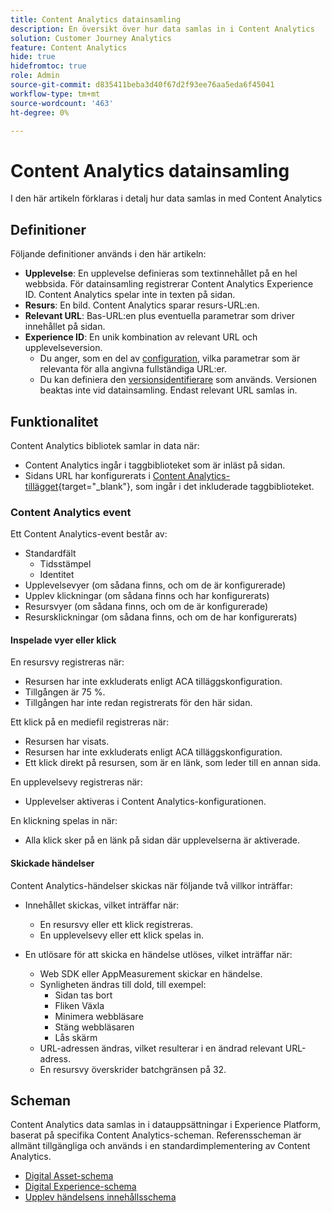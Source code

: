 ```yaml
---
title: Content Analytics datainsamling
description: En översikt över hur data samlas in i Content Analytics
solution: Customer Journey Analytics
feature: Content Analytics
hide: true
hidefromtoc: true
role: Admin
source-git-commit: d835411beba3d40f67d2f93ee76aa5eda6f45041
workflow-type: tm+mt
source-wordcount: '463'
ht-degree: 0%

---
```



# Content Analytics datainsamling

I den här artikeln förklaras i detalj hur data samlas in med Content Analytics


## Definitioner

Följande definitioner används i den här artikeln:

* **Upplevelse**: En upplevelse definieras som textinnehållet på en hel webbsida. För datainsamling registrerar Content Analytics Experience ID. Content Analytics spelar inte in texten på sidan.
* **Resurs**: En bild. Content Analytics sparar resurs-URL:en.
* **Relevant URL**: Bas-URL:en plus eventuella parametrar som driver innehållet på sidan.
* **Experience ID**: En unik kombination av relevant URL och upplevelseversion.
   * Du anger, som en del av [configuration](configuration.md), vilka parametrar som är relevanta för alla angivna fullständiga URL:er.
   * Du kan definiera den [versionsidentifierare](manual.md#versioning) som används. Versionen beaktas inte vid datainsamling. Endast relevant URL samlas in.

## Funktionalitet

Content Analytics bibliotek samlar in data när:

* Content Analytics ingår i taggbiblioteket som är inläst på sidan.
* Sidans URL har konfigurerats i [Content Analytics-tillägget](https://experienceleague.adobe.com/en/docs/experience-platform/tags/extensions/client/content-analytics/overview){target="_blank"}, som ingår i det inkluderade taggbiblioteket.


### Content Analytics event

Ett Content Analytics-event består av:

* Standardfält
   * Tidsstämpel
   * Identitet
* Upplevelsevyer (om sådana finns, och om de är konfigurerade)
* Upplev klickningar (om sådana finns och har konfigurerats)
* Resursvyer (om sådana finns, och om de är konfigurerade)
* Resursklickningar (om sådana finns, och om de har konfigurerats)

#### Inspelade vyer eller klick

En resursvy registreras när:

* Resursen har inte exkluderats enligt ACA tilläggskonfiguration.
* Tillgången är 75 %.
* Tillgången har inte redan registrerats för den här sidan.

Ett klick på en mediefil registreras när:

* Resursen har visats.
* Resursen har inte exkluderats enligt ACA tilläggskonfiguration.
* Ett klick direkt på resursen, som är en länk, som leder till en annan sida.

En upplevelsevy registreras när:

* Upplevelser aktiveras i Content Analytics-konfigurationen.

En klickning spelas in när:

* Alla klick sker på en länk på sidan där upplevelserna är aktiverade.


#### Skickade händelser

Content Analytics-händelser skickas när följande två villkor inträffar:

* Innehållet skickas, vilket inträffar när:

   * En resursvy eller ett klick registreras.
   * En upplevelsevy eller ett klick spelas in.

* En utlösare för att skicka en händelse utlöses, vilket inträffar när:

   * Web SDK eller AppMeasurement skickar en händelse.
   * Synligheten ändras till dold, till exempel:
      * Sidan tas bort
      * Fliken Växla
      * Minimera webbläsare
      * Stäng webbläsaren
      * Lås skärm
   * URL-adressen ändras, vilket resulterar i en ändrad relevant URL-adress.
   * En resursvy överskrider batchgränsen på 32.


## Scheman

Content Analytics data samlas in i datauppsättningar i Experience Platform, baserat på specifika Content Analytics-scheman. Referensscheman är allmänt tillgängliga och används i en standardimplementering av Content Analytics.

* [Digital Asset-schema](https://github.com/adobe/xdm/blob/master/components/classes/digital-asset.schema.json)
* [Digital Experience-schema](https://github.com/adobe/xdm/blob/master/components/classes/digital-experience.schema.json)
* [Upplev händelsens innehållsschema](https://github.com/adobe/xdm/blob/master/components/fieldgroups/experience-event/experienceevent-content.schema.json)

